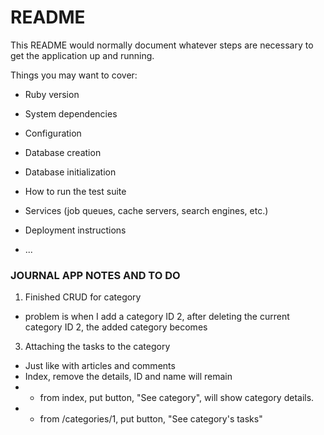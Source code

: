 # README

This README would normally document whatever steps are necessary to get the
application up and running.

Things you may want to cover:

* Ruby version

* System dependencies

* Configuration

* Database creation

* Database initialization

* How to run the test suite

* Services (job queues, cache servers, search engines, etc.)

* Deployment instructions

* ...

### JOURNAL APP NOTES AND TO DO 

1. Finished CRUD for category
- problem is when I add a category ID 2, after deleting the current category ID 2, the added category becomes

3. Attaching the tasks to the category 
- Just like with articles and comments
- Index, remove the details, ID and name will remain
- - from index, put button, "See category", will show category details. 
- - from /categories/1, put button, "See category's tasks" 